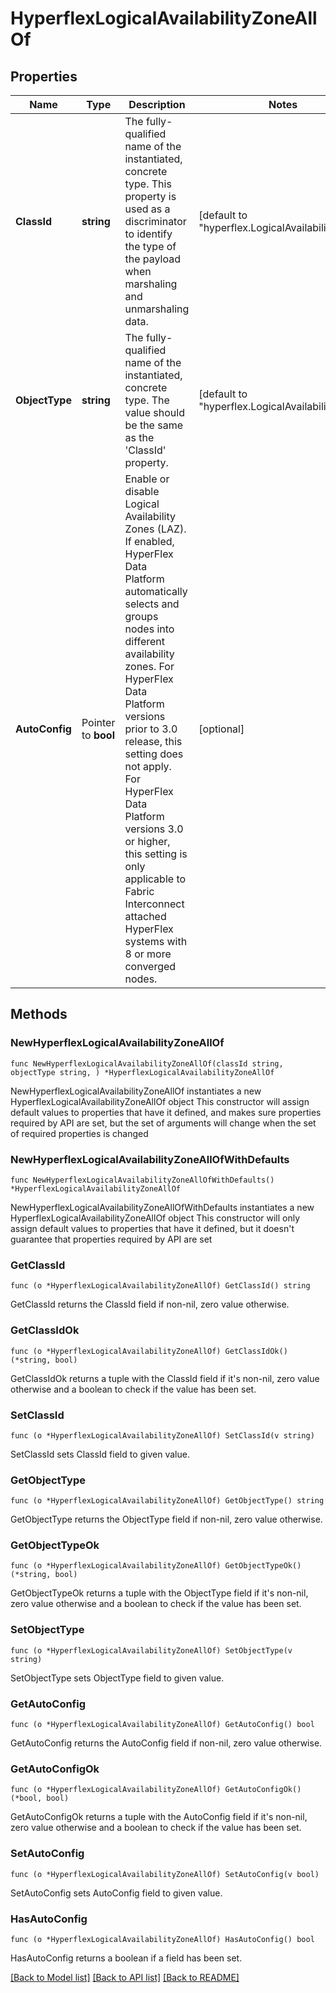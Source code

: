 # HyperflexLogicalAvailabilityZoneAllOf

## Properties

Name | Type | Description | Notes
------------ | ------------- | ------------- | -------------
**ClassId** | **string** | The fully-qualified name of the instantiated, concrete type. This property is used as a discriminator to identify the type of the payload when marshaling and unmarshaling data. | [default to "hyperflex.LogicalAvailabilityZone"]
**ObjectType** | **string** | The fully-qualified name of the instantiated, concrete type. The value should be the same as the &#39;ClassId&#39; property. | [default to "hyperflex.LogicalAvailabilityZone"]
**AutoConfig** | Pointer to **bool** | Enable or disable Logical Availability Zones (LAZ). If enabled, HyperFlex Data Platform automatically selects and groups nodes into different availability zones. For HyperFlex Data Platform versions prior to 3.0 release, this setting does not apply. For HyperFlex Data Platform versions 3.0 or higher, this setting is only applicable to Fabric Interconnect attached HyperFlex systems with 8 or more converged nodes. | [optional] 

## Methods

### NewHyperflexLogicalAvailabilityZoneAllOf

`func NewHyperflexLogicalAvailabilityZoneAllOf(classId string, objectType string, ) *HyperflexLogicalAvailabilityZoneAllOf`

NewHyperflexLogicalAvailabilityZoneAllOf instantiates a new HyperflexLogicalAvailabilityZoneAllOf object
This constructor will assign default values to properties that have it defined,
and makes sure properties required by API are set, but the set of arguments
will change when the set of required properties is changed

### NewHyperflexLogicalAvailabilityZoneAllOfWithDefaults

`func NewHyperflexLogicalAvailabilityZoneAllOfWithDefaults() *HyperflexLogicalAvailabilityZoneAllOf`

NewHyperflexLogicalAvailabilityZoneAllOfWithDefaults instantiates a new HyperflexLogicalAvailabilityZoneAllOf object
This constructor will only assign default values to properties that have it defined,
but it doesn't guarantee that properties required by API are set

### GetClassId

`func (o *HyperflexLogicalAvailabilityZoneAllOf) GetClassId() string`

GetClassId returns the ClassId field if non-nil, zero value otherwise.

### GetClassIdOk

`func (o *HyperflexLogicalAvailabilityZoneAllOf) GetClassIdOk() (*string, bool)`

GetClassIdOk returns a tuple with the ClassId field if it's non-nil, zero value otherwise
and a boolean to check if the value has been set.

### SetClassId

`func (o *HyperflexLogicalAvailabilityZoneAllOf) SetClassId(v string)`

SetClassId sets ClassId field to given value.


### GetObjectType

`func (o *HyperflexLogicalAvailabilityZoneAllOf) GetObjectType() string`

GetObjectType returns the ObjectType field if non-nil, zero value otherwise.

### GetObjectTypeOk

`func (o *HyperflexLogicalAvailabilityZoneAllOf) GetObjectTypeOk() (*string, bool)`

GetObjectTypeOk returns a tuple with the ObjectType field if it's non-nil, zero value otherwise
and a boolean to check if the value has been set.

### SetObjectType

`func (o *HyperflexLogicalAvailabilityZoneAllOf) SetObjectType(v string)`

SetObjectType sets ObjectType field to given value.


### GetAutoConfig

`func (o *HyperflexLogicalAvailabilityZoneAllOf) GetAutoConfig() bool`

GetAutoConfig returns the AutoConfig field if non-nil, zero value otherwise.

### GetAutoConfigOk

`func (o *HyperflexLogicalAvailabilityZoneAllOf) GetAutoConfigOk() (*bool, bool)`

GetAutoConfigOk returns a tuple with the AutoConfig field if it's non-nil, zero value otherwise
and a boolean to check if the value has been set.

### SetAutoConfig

`func (o *HyperflexLogicalAvailabilityZoneAllOf) SetAutoConfig(v bool)`

SetAutoConfig sets AutoConfig field to given value.

### HasAutoConfig

`func (o *HyperflexLogicalAvailabilityZoneAllOf) HasAutoConfig() bool`

HasAutoConfig returns a boolean if a field has been set.


[[Back to Model list]](../README.md#documentation-for-models) [[Back to API list]](../README.md#documentation-for-api-endpoints) [[Back to README]](../README.md)


